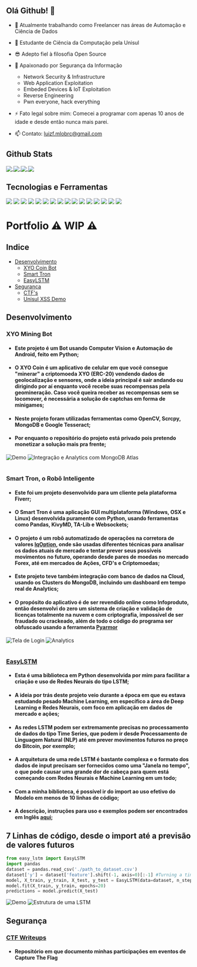 ## Olá Github! 👋

- 🔭 Atualmente trabalhando como Freelancer nas áreas de Automação e Ciência de Dados
- 🌱 Estudante de Ciência da Computação pela Unisul
- 😎 Adepto fiel à filosofia Open Source
- 💬 Apaixonado por Segurança da Informação
  - Network Security & Infrastructure
  - Web Application Exploitation
  - Embeded Devices & IoT Exploitation
  - Reverse Engineering
  - Pwn everyone, hack everything

- ⚡ Fato legal sobre mim: Comecei a programar com apenas 10 anos de idade e desde então nunca mais parei. 
- 📫 Contato: luizf.mlobrc@gmail.com

## Github Stats
<a href="https://github.com/luizmlo/luizmlo">
  <img align="center" src="https://github-readme-stats.vercel.app/api?username=luizmlo&show_icons=true&line_height=27&count_private=true&theme=tokyonight&include_all_commits=true"/>
</a>
<a href="https://github.com/luizmlo/luizmlo">
  <img align="center" src="https://github-readme-stats.vercel.app/api/top-langs/?username=luizmlo&hide=html,jupyter%20notebook&theme=tokyonight&langs_count=3" />
</a>

<a href="https://github.com/luizmlo/ctf-writeups">
  <img align="center" src="https://github-readme-stats.vercel.app/api/pin/?username=luizmlo&repo=ctf-writeups&theme=tokyonight" />
</a>

<a href="https://github.com/luizmlo/easylstm">
  <img align="center" src="https://github-readme-stats.vercel.app/api/pin/?username=luizmlo&repo=easylstm&theme=tokyonight" />
</a>


## Tecnologias e Ferramentas
![](https://img.shields.io/badge/OS-Linux-informational?style=flat&logo=ubuntu&logoColor=white&color=6700cd)
![](https://img.shields.io/badge/Editor-Visual%20Studio%20Code-informational?style=flat&logo=visualstudiocode&logoColor=white&color=6700cd)
![](https://img.shields.io/badge/Code-Python-informational?style=flat&logo=python&logoColor=white&color=6700cd)
![](https://img.shields.io/badge/Code-JavaScript-informational?style=flat&logo=javascript&logoColor=white&color=6700cd)
![](https://img.shields.io/badge/Code-C%2B%2b-informational?style=flat&logo=cplusplus&logoColor=white&color=6700cd)
![](https://img.shields.io/badge/Tools-Tensorflow-informational?style=flat&logo=tensorflow&logoColor=white&color=6700cd)
![](https://img.shields.io/badge/Tools-Pandas-informational?style=flat&logo=pandas&logoColor=white&color=6700cd)
![](https://img.shields.io/badge/Tools-Matplotlib-informational?style=flat&logo=plotly&logoColor=white&color=6700cd)
![](https://img.shields.io/badge/Tools-MongoDB-informational?style=flat&logo=mongodb&logoColor=white&color=6700cd)
![](https://img.shields.io/badge/Tools-Docker-informational?style=flat&logo=docker&logoColor=white&color=6700cd)
![](https://img.shields.io/badge/Shell-Bash-informational?style=flat&logo=gnu-bash&logoColor=white&color=6700cd)
![](https://img.shields.io/badge/Shell-Powershell-informational?style=flat&logo=powershell&logoColor=white&color=6700cd)
![](https://img.shields.io/badge/Sec-Metasploit-informational?style=flat&logo=monster&logoColor=white&color=6700cd)
![](https://img.shields.io/badge/Sec-Burp%20Suite-informational?style=flat&logo=webpack&logoColor=white&color=6700cd)
![](https://img.shields.io/badge/Sec-SQLi-informational?style=flat&logo=sqlite&logoColor=white&color=6700cd)
![](https://img.shields.io/badge/Sec-XSS-informational?style=flat&logo=javascript&logoColor=white&color=6700cd)

# Portfolio ⚠ WIP ⚠
## Indice
  - [Desenvolvimento](#Desenvolvimento)
    - [XYO Coin Bot](#xyocoin)
    - [Smart Tron](#smarttron)
    - [EasyLSTM](#EasyLSTM)
  - [Segurança](#Segurança)
    - [CTF's](#ctfs)
    - [Unisul XSS Demo](#unisul)

<a name="Desenvolvimento"></a>
## Desenvolvimento
<a name="xyocoin"></a>
   ### XYO Mining Bot
   - #### Este projeto é um Bot usando Computer Vision e Automação de Android, feito em Python;
   - #### O XYO Coin é um aplicativo de celular em que você consegue "minerar" a criptomoeda XYO (ERC-20) vendendo dados de geolocalização e sensores, onde a ideia principal é sair andando ou dirigindo por aí enquanto você recebe suas recompensas pela geomineração. Caso você queira receber as recompensas sem se locomover, é necessária a solução de captchas em forma de minigames;
   - #### Neste projeto foram utilizadas ferramentas como OpenCV, Scrcpy, MongoDB e Google Tesseract;
   - #### Por enquanto o repositório do projeto está privado pois pretendo monetizar a solução mais pra frente;
   ![Demo](https://i.imgur.com/2yWwiml.gif)
   ![Integração e Analytics com MongoDB Atlas](https://i.imgur.com/BZh7173.png)
 
 <a name="smarttron"></a>
   #
   ### Smart Tron, o Robô Inteligente
   - #### Este foi um projeto desenvolvido para um cliente pela plataforma Fiverr;
   - #### O Smart Tron é uma aplicação GUI multiplataforma (Windows, OSX e Linux) desenvolvida puramente com Python, usando ferramentas como Pandas, KivyMD, TA-Lib e Websockets;
   - #### O projeto é um robô automatizado de operações na corretora de valores [IqOption](https://iqoption.com/), onde são usadas diferentes técnicas para analisar os dados atuais de mercado e tentar prever seus possíveis movimentos no futuro, operando desde pares de moedas no mercado Forex, até em mercados de Ações, CFD's e Criptomoedas;
   - #### Este projeto teve também integração com banco de dados na Cloud, usando os Clusters do MongoDB, incluindo um dashboard em tempo real de Analytics;
   - #### O propósito do aplicativo é de ser revendido online como Infoproduto, então desenvolvi do zero um sistema de criação e validação de licenças totalmente na nuvem e com criptografia, impossível de ser fraudado ou crackeado, além de todo o código do programa ser obfuscado usando a ferramenta [Pyarmor](https://github.com/dashingsoft/pyarmor)
   ![Tela de Login](https://i.imgur.com/cl0nXR7.png)
   ![Analytics](https://i.imgur.com/fdb1i8m.png)

 <a name="EasyLSTM"></a>
  #
  ### [EasyLSTM](https://github.com/luizmlo/easylstm)
  - #### Esta é uma biblioteca em Python desenvolvida por mim para facilitar a criação e uso de Redes Neurais do tipo LSTM;
  - #### A ideia por trás deste projeto veio durante a época em que eu estava estudando pesado Machine Learning, em específico a área de Deep Learning e Redes Neurais, com foco em aplicação em dados de mercado e ações;
  - #### As redes LSTM podem ser extremamente precisas no processamento de dados do tipo Time Series, que podem ir desde Processamento de Linguagem Natural (NLP) até em prever movimentos futuros no preço do Bitcoin, por exemplo;
  - #### A arquitetura de uma rede LSTM é bastante complexa e o formato dos dados de input precisam ser fornecidos como uma "Janela no tempo", o que pode causar uma grande dor de cabeça para quem está começando com Redes Neurais e Machine Learning em um todo;
  - #### Com a minha biblioteca, é possível ir do import ao uso efetivo do Modelo em menos de 10 linhas de código;
  - #### A descrição, instruções para uso e exemplos podem ser encontrados em Inglês [aqui](https://github.com/luizmlo/easylstm);
  ## 7 Linhas de código, desde o import até a previsão de valores futuros
  ```python
  from easy_lstm import EasyLSTM
  import pandas
  dataset = pandas.read_csv('./path_to_dataset.csv')
  dataset['y'] = dataset['feature'].shift(-1, axis=0)[:-1] #Turning a time series into a supervised learning problem
  model, X_train, y_train, X_test, y_test = EasyLSTM(data=dataset, n_steps=4).do_magic()
  model.fit(X_train, y_train, epochs=20)
  predictions = model.predict(X_test)
  ```
  ![Demo](https://i.imgur.com/ollIvqY.png)
  ![Estrutura de uma LSTM](https://www.monolitonimbus.com.br/wp-content/uploads/2018/04/LSTM-chain.png)

<a name="Segurança"></a>
## Segurança
<a name="ctfs"></a>
  ### [CTF Writeups](https://github.com/luizmlo/ctf-writeups)
   - #### Repositório em que documento minhas participações em eventos de Capture The Flag

<a name="unisul"></a>


